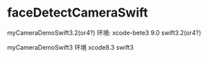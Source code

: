 # faceDetectCameraSwift

myCameraDemoSwift3.2(or4?) 
环境:
xcode-bete3 9.0
swift3.2(or4?)

myCameraDemoSwift3
环境
xcode8.3
swift3
